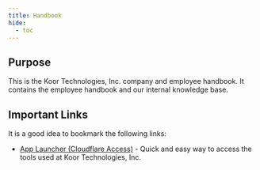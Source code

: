 ```yaml
---
title: Handbook
hide:
  - toc
---
```


## Purpose

This is the Koor Technologies, Inc. company and employee handbook. It contains the employee handbook and our internal knowledge base.

## Important Links

It is a good idea to bookmark the following links:

* [App Launcher (Cloudflare Access)](https://koorinc.cloudflareaccess.com/#/Launcher) - Quick and easy way to access the tools used at Koor Technologies, Inc.
